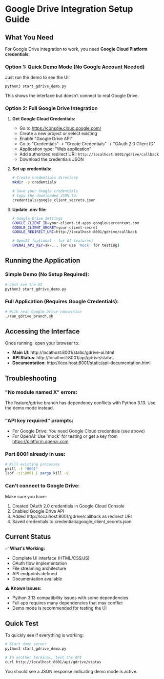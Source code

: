 # Google Drive Integration Setup Guide

## What You Need

For Google Drive integration to work, you need **Google Cloud Platform credentials**:

### Option 1: Quick Demo Mode (No Google Account Needed)
Just run the demo to see the UI:
```bash
python3 start_gdrive_demo.py
```
This shows the interface but doesn't connect to real Google Drive.

### Option 2: Full Google Drive Integration

1. **Get Google Cloud Credentials:**
   - Go to https://console.cloud.google.com/
   - Create a new project or select existing
   - Enable "Google Drive API"
   - Go to "Credentials" → "Create Credentials" → "OAuth 2.0 Client ID"
   - Application type: "Web application"
   - Add authorized redirect URI: `http://localhost:8001/gdrive/callback`
   - Download the credentials JSON

2. **Set up credentials:**
   ```bash
   # Create credentials directory
   mkdir -p credentials
   
   # Save your Google credentials
   # Copy the downloaded JSON to:
   credentials/google_client_secrets.json
   ```

3. **Update .env file:**
   ```bash
   # Google Drive Settings
   GOOGLE_CLIENT_ID=your-client-id.apps.googleusercontent.com
   GOOGLE_CLIENT_SECRET=your-client-secret
   GOOGLE_REDIRECT_URI=http://localhost:8001/gdrive/callback
   
   # OpenAI (optional - for AI features)
   OPENAI_API_KEY=sk-... (or use 'mock' for testing)
   ```

## Running the Application

### Simple Demo (No Setup Required):
```bash
# Just see the UI
python3 start_gdrive_demo.py
```

### Full Application (Requires Google Credentials):
```bash
# With real Google Drive connection
./run_gdrive_branch.sh
```

## Accessing the Interface

Once running, open your browser to:
- **Main UI**: http://localhost:8001/static/gdrive-ui.html
- **API Status**: http://localhost:8001/api/gdrive/status
- **Documentation**: http://localhost:8001/static/api-documentation.html

## Troubleshooting

### "No module named X" errors:
The feature/gdrive branch has dependency conflicts with Python 3.13. Use the demo mode instead.

### "API key required" prompts:
- For Google Drive: You need Google Cloud credentials (see above)
- For OpenAI: Use 'mock' for testing or get a key from https://platform.openai.com

### Port 8001 already in use:
```bash
# Kill existing processes
pkill -f "8001"
lsof -ti:8001 | xargs kill -9
```

### Can't connect to Google Drive:
Make sure you have:
1. Created OAuth 2.0 credentials in Google Cloud Console
2. Enabled Google Drive API
3. Added http://localhost:8001/gdrive/callback as redirect URI
4. Saved credentials to credentials/google_client_secrets.json

## Current Status

✅ **What's Working:**
- Complete UI interface (HTML/CSS/JS)
- OAuth flow implementation
- File streaming architecture
- API endpoints defined
- Documentation available

⚠️ **Known Issues:**
- Python 3.13 compatibility issues with some dependencies
- Full app requires many dependencies that may conflict
- Demo mode is recommended for testing the UI

## Quick Test

To quickly see if everything is working:
```bash
# Start demo server
python3 start_gdrive_demo.py

# In another terminal, test the API
curl http://localhost:8001/api/gdrive/status
```

You should see a JSON response indicating demo mode is active.